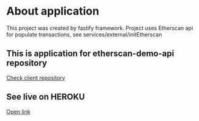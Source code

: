 # About application

This project was created by fastify framework. Project uses Etherscan api for populate transactions, see services/external/initEtherscan

## This is application for etherscan-demo-api repository

[Check client repository ](https://github.com/romeruk/etherscan-demo-client)

## See live on HEROKU

[Open link](https://etherscan-demo-client.herokuapp.com/)